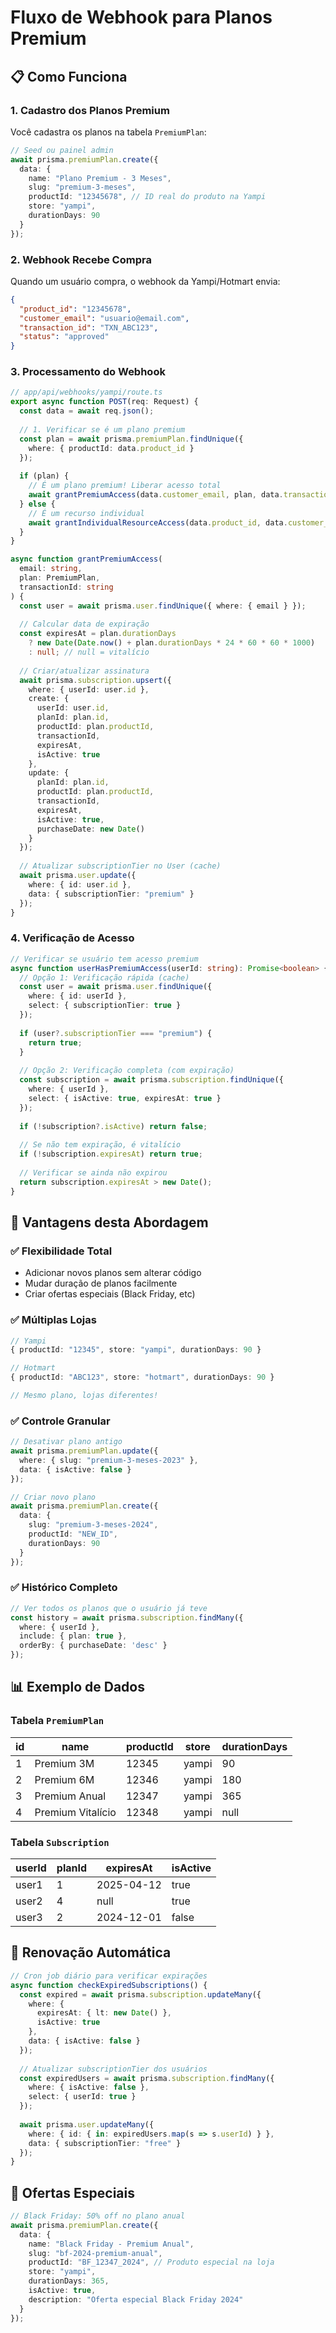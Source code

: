 # Fluxo de Webhook para Planos Premium

## 📋 Como Funciona

### 1. **Cadastro dos Planos Premium**
Você cadastra os planos na tabela `PremiumPlan`:

```typescript
// Seed ou painel admin
await prisma.premiumPlan.create({
  data: {
    name: "Plano Premium - 3 Meses",
    slug: "premium-3-meses",
    productId: "12345678", // ID real do produto na Yampi
    store: "yampi",
    durationDays: 90
  }
});
```

### 2. **Webhook Recebe Compra**
Quando um usuário compra, o webhook da Yampi/Hotmart envia:

```json
{
  "product_id": "12345678",
  "customer_email": "usuario@email.com",
  "transaction_id": "TXN_ABC123",
  "status": "approved"
}
```

### 3. **Processamento do Webhook**

```typescript
// app/api/webhooks/yampi/route.ts
export async function POST(req: Request) {
  const data = await req.json();
  
  // 1. Verificar se é um plano premium
  const plan = await prisma.premiumPlan.findUnique({
    where: { productId: data.product_id }
  });
  
  if (plan) {
    // É um plano premium! Liberar acesso total
    await grantPremiumAccess(data.customer_email, plan, data.transaction_id);
  } else {
    // É um recurso individual
    await grantIndividualResourceAccess(data.product_id, data.customer_email);
  }
}

async function grantPremiumAccess(
  email: string, 
  plan: PremiumPlan, 
  transactionId: string
) {
  const user = await prisma.user.findUnique({ where: { email } });
  
  // Calcular data de expiração
  const expiresAt = plan.durationDays 
    ? new Date(Date.now() + plan.durationDays * 24 * 60 * 60 * 1000)
    : null; // null = vitalício
  
  // Criar/atualizar assinatura
  await prisma.subscription.upsert({
    where: { userId: user.id },
    create: {
      userId: user.id,
      planId: plan.id,
      productId: plan.productId,
      transactionId,
      expiresAt,
      isActive: true
    },
    update: {
      planId: plan.id,
      productId: plan.productId,
      transactionId,
      expiresAt,
      isActive: true,
      purchaseDate: new Date()
    }
  });
  
  // Atualizar subscriptionTier no User (cache)
  await prisma.user.update({
    where: { id: user.id },
    data: { subscriptionTier: "premium" }
  });
}
```

### 4. **Verificação de Acesso**

```typescript
// Verificar se usuário tem acesso premium
async function userHasPremiumAccess(userId: string): Promise<boolean> {
  // Opção 1: Verificação rápida (cache)
  const user = await prisma.user.findUnique({
    where: { id: userId },
    select: { subscriptionTier: true }
  });
  
  if (user?.subscriptionTier === "premium") {
    return true;
  }
  
  // Opção 2: Verificação completa (com expiração)
  const subscription = await prisma.subscription.findUnique({
    where: { userId },
    select: { isActive: true, expiresAt: true }
  });
  
  if (!subscription?.isActive) return false;
  
  // Se não tem expiração, é vitalício
  if (!subscription.expiresAt) return true;
  
  // Verificar se ainda não expirou
  return subscription.expiresAt > new Date();
}
```

## 🎯 Vantagens desta Abordagem

### ✅ Flexibilidade Total
- Adicionar novos planos sem alterar código
- Mudar duração de planos facilmente
- Criar ofertas especiais (Black Friday, etc)

### ✅ Múltiplas Lojas
```typescript
// Yampi
{ productId: "12345", store: "yampi", durationDays: 90 }

// Hotmart
{ productId: "ABC123", store: "hotmart", durationDays: 90 }

// Mesmo plano, lojas diferentes!
```

### ✅ Controle Granular
```typescript
// Desativar plano antigo
await prisma.premiumPlan.update({
  where: { slug: "premium-3-meses-2023" },
  data: { isActive: false }
});

// Criar novo plano
await prisma.premiumPlan.create({
  data: {
    slug: "premium-3-meses-2024",
    productId: "NEW_ID",
    durationDays: 90
  }
});
```

### ✅ Histórico Completo
```typescript
// Ver todos os planos que o usuário já teve
const history = await prisma.subscription.findMany({
  where: { userId },
  include: { plan: true },
  orderBy: { purchaseDate: 'desc' }
});
```

## 📊 Exemplo de Dados

### Tabela `PremiumPlan`
| id | name | productId | store | durationDays |
|----|------|-----------|-------|--------------|
| 1 | Premium 3M | 12345 | yampi | 90 |
| 2 | Premium 6M | 12346 | yampi | 180 |
| 3 | Premium Anual | 12347 | yampi | 365 |
| 4 | Premium Vitalício | 12348 | yampi | null |

### Tabela `Subscription`
| userId | planId | expiresAt | isActive |
|--------|--------|-----------|----------|
| user1 | 1 | 2025-04-12 | true |
| user2 | 4 | null | true |
| user3 | 2 | 2024-12-01 | false |

## 🔄 Renovação Automática

```typescript
// Cron job diário para verificar expirações
async function checkExpiredSubscriptions() {
  const expired = await prisma.subscription.updateMany({
    where: {
      expiresAt: { lt: new Date() },
      isActive: true
    },
    data: { isActive: false }
  });
  
  // Atualizar subscriptionTier dos usuários
  const expiredUsers = await prisma.subscription.findMany({
    where: { isActive: false },
    select: { userId: true }
  });
  
  await prisma.user.updateMany({
    where: { id: { in: expiredUsers.map(s => s.userId) } },
    data: { subscriptionTier: "free" }
  });
}
```

## 🎁 Ofertas Especiais

```typescript
// Black Friday: 50% off no plano anual
await prisma.premiumPlan.create({
  data: {
    name: "Black Friday - Premium Anual",
    slug: "bf-2024-premium-anual",
    productId: "BF_12347_2024", // Produto especial na loja
    store: "yampi",
    durationDays: 365,
    isActive: true,
    description: "Oferta especial Black Friday 2024"
  }
});
```
